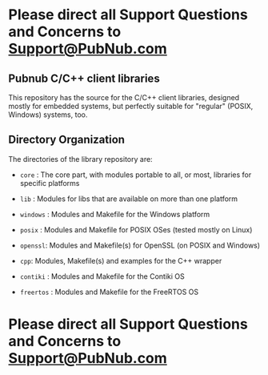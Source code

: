# Please direct all Support Questions and Concerns to Support@PubNub.com

## Pubnub C/C++ client libraries

This repository has the source for the C/C++ client libraries,
designed mostly for embedded systems, but perfectly suitable for
"regular" (POSIX, Windows) systems, too.



## Directory Organization

The directories of the library repository are:

- `core` : The core part, with modules portable to all, or most, libraries for
	specific platforms

- `lib` : Modules for libs that are available on more than one platform

- `windows` : Modules and Makefile for the Windows platform

- `posix` : Modules and Makefile for POSIX OSes (tested mostly on Linux)

- `openssl`: Modules and Makefile(s) for OpenSSL (on POSIX and Windows)

- `cpp`: Modules, Makefile(s) and examples for the C++ wrapper

- `contiki` : Modules and Makefile for the Contiki OS

- `freertos` : Modules and Makefile for the FreeRTOS OS

  
# Please direct all Support Questions and Concerns to Support@PubNub.com
